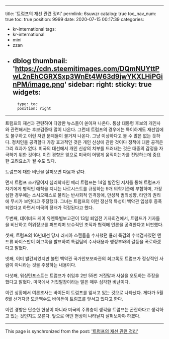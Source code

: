 
---
title: '트럼프의 재선 관련 정리'
permlink: 6suwzr
catalog: true
toc_nav_num: true
toc: true
position: 9999
date: 2020-07-15 00:17:39
categories:
- kr-international
tags:
- kr-international
- mini
- zzan
- dblog
thumbnail: 'https://cdn.steemitimages.com/DQmNUYttPwL2nEhCGRXSxp3WnEt4W63d9jwYKXLHiPGinPM/image.png'
sidebar:
    right:
        sticky: true
widgets:
    -
        type: toc
        position: right
---


트럼프의 재선과 관련하여 다양한 뉴스들이 쏟아져 나온다. 
통상 대통령 후보의 개인사와 관련해서는 후보검증때 많이 나온다. 
그런데 트럼프의 경우에는 특이하게도 재선임에도 불구하고 이런 저런 문제들이 불거져 나온다. 
그냥 이상하다고 볼 수 많은 없는 듯하다. 
정치인을 공격할때 가장 효과적인 것은 개인 신상에 관한 것이다 
정책에 대한 공격은 그리 효과가 없다. 
미국의 대선에서 개인 신상의 치부를 드러내는 것은 대중의 감정을 자극하기 위한 것이다. 
이런 경향은 앞으로 미국이 어떻게 움직이는가를 전망하는데 중요한 고려요소가 될 수도 있다. 

트럼프에 대한 비난을 살펴보면 다음과 같다. 

먼저 트럼프 조카딸이지 심리학자인 메리 트럼프는 14일 발간된 저서를 통해 트럼프가 자기에게 병적인 애착을 지니는 나르시스트를 규정하는 9개 의학기준에 부합하며, 가장 심한 경우에는 소시오패스로 불리는 반사회적 인격장애, 만성적 범죄성향, 타인의 권리에 무시가 보인다고 주장했다. 그녀는 트럼프의 이런 정신적 특성이 백악관 입성후 증폭되었다고 하면서 미국의 장래가 걱정된다고 했다. 

두번째, 데이비드 케이 유엔특별보고관이 13일 퇴임전 기자회견에서, 트럼프가 기자들을 비난하고 허위정보를 퍼뜨리며 보수적인 조직과 협력해 언론을 공격한다고 비판했다. 

셋째, 트럼프의 16년대선 당시 러시아 스캔들을 수사했던 뮬러 특검의 수석검사였던 앤드류 바이스만이 회고록을 발표하여 특검팀의 수사내용과 행정부와의 갈등을 폭로하겠다고 밝혔다. 

넷째, 이미 발간되었지만 볼턴 백악관 국가안보보좌관의 회고록도 트럼프가 정상적인 사람이 아니라는 것을 주장하는 내용이다. 

다섯째, 워싱턴포스트는 트럼프가 취임후 2만 55번 거짓말과 사실을 오도하는 주장을 했다고 밝혔다. 미국에서 거짓말장이라는 말은 매우 심각한 비난이다. 

이런 상황에서 여론조사는 바이든이 트럼프를 앞서고 있는 것으로 나타났다. 게다가 5월 6월 선거자금 모금액수도 바이든이 트럼프를 앞서고 있다고 한다. 

이런 경향은 단순한 현상이 아니라 미국의 주류층이 생각을 트럼프는 곤란하다고 생각하고 있는 것인지도 모른다. 앞으로 어떤 현상이 나타날지 살펴보아야 하겠다.

- - -

This page is synchronized from the post: ['트럼프의 재선 관련 정리'](https://steemit.com/@oldstone/6suwzr)
